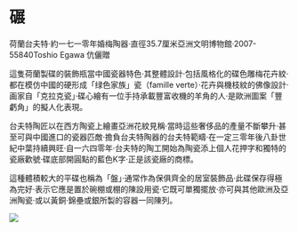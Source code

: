 # 碾  

荷蘭台夫特·約一七一零年婚梅陶器·直徑35.7厘米亞洲文明博物館·2007- 55840Toshio Egawa 伉儷贈  

這隻荷蘭製碟的裝飾瓶當中國瓷器特色·其整體設計·包括風格化的碟色雕梅花卉紋·都在模仿中國的硬形成「绿色家族」瓷（famille verte）·花卉與機枝紋的佛像設計·画家自「克拉克瓷」·碟心繪有一位手持承載豐富收機的羊角的人·是歐洲圖案「豐虧角」的擬人化表現。  

台夫特陶匠以在西方陶瓷上繪畫亞洲花紋見稱·當時這些奢侈品的產量不斷攀升·甚至可與中國進口的瓷器匹敵·擔負台夫特陶器的台夫特範疇·在一定三零年後八卦世紀中葉持續興旺·自一六四零年·台夫特的陶工開始為陶瓷添上個人花押字和獨特的瓷廠歡號·碟底部開圓點的藍色K字·正是該瓷廠的商標。  

這種體積較大的平碟也稱為「盤」·通常作為保俱齊全的居室裝飾品·此碟保存得極為完好·表示它應是置於碗棚或棚的陳設用瓷·它既可單獨擺放·亦可與其他歐洲及亞洲陶瓷·或以黃銅·錦壘或銀所製的容器一同陳列。  

![](https://cdn-mineru.openxlab.org.cn/result/2025-07-27/26ec8c02-599c-4b79-9876-e092d6287e02/c65c55124b87726ddf3473a4f74dcf94a8669a75f098ce10c08ec8b057676368.jpg)